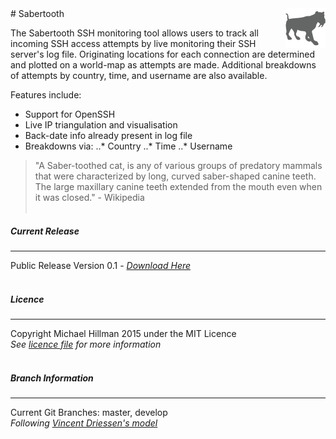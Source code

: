 <img align="right" src="img_src/logo_64.png" alt="Sabertooth SSH Tracker">
# Sabertooth

The Sabertooth SSH monitoring tool allows users to track all incoming SSH access attempts by live
monitoring their SSH server's log file. Originating locations for each connection are determined
and plotted on a world-map as attempts are made. Additional breakdowns of attempts by country,
time, and username are also available.

Features include:
* Support for OpenSSH
* Live IP triangulation and visualisation
* Back-date info already present in log file
* Breakdowns via:
..* Country
..* Time
..* Username

> "A Saber-toothed cat, is any of various groups of predatory mammals that were characterized by long, 
> curved saber-shaped canine teeth. The large maxillary canine teeth extended from the mouth even 
> when it was closed." - Wikipedia
<br /><br />

##### Current Release 
___
Public Release Version 0.1 - _[Download Here]()_
<br /><br />

##### Licence
___
Copyright Michael Hillman 2015 under the MIT Licence  
_See [licence file](LICENCE) for more information_
<br /><br />
  
##### Branch Information
___
Current Git Branches: master, develop  
_Following [Vincent Driessen's model](http://nvie.com/posts/a-successful-git-branching-model/)_

